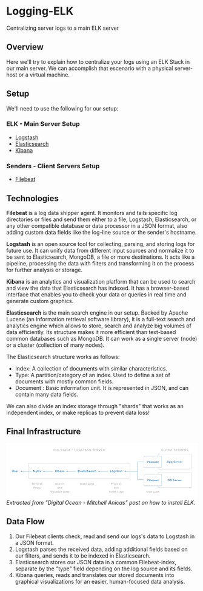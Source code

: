 # Logging-ELK

Centralizing server logs to a main ELK server

## Overview

Here we'll try to explain how to centralize your logs using an ELK Stack in our main server.
We can accomplish that escenario with a physical server-host or a virtual machine.

## Setup

We'll need to use the following for our setup:

### ELK - Main Server Setup

* [Logstash](https://www.elastic.co/products/logstash)
* [Elasticsearch](https://www.elastic.co/products/elasticsearch)
* [Kibana](https://www.elastic.co/products/kibana)

### Senders - Client Servers Setup

* [Filebeat](https://www.elastic.co/products/beats/filebeat)

## Technologies

**Filebeat** is a log data shipper agent. It monitors and tails specific log directories or files and send them either to a file, Logstash, Elasticsearch, or any other compatible database or data processor in a JSON format, also adding custom data fields like the log-line source or the sender's hostname.

**Logstash** is an open source tool for collecting, parsing, and storing logs for future use. It can unify data from different input sources and normalize it to be sent to Elasticsearch, MongoDB, a file or more destinations. It acts like a pipeline, processing the data with filters and transforming it on the process for further analysis or storage.

**Kibana** is an analytics and visualization platform that can be used to search and view the data that Elasticsearch has indexed. It has a browser-based interface that enables you to check your data or queries in real time and generate custom graphics.

**Elasticsearch** is the main search engine in our setup. Backed by Apache Lucene (an information retrieval software library), it is a full-text search and analytics engine which allows to store, search and analyze big volumes of data efficiently. Its structure makes it more efficient than text-based common databases such as MongoDB. It can work as a single server (node) or a cluster (collection of many nodes).

The Elasticsearch structure works as follows:

* Index: A collection of documents with similar characteristics.
* Type: A partition/category of an index. Used to define a set of documents with mostly common fields.
* Document : Basic information unit. It is represented in JSON, and can contain many data fields.

We can also divide an index storage through "shards" that works as an independent index, or make replicas to prevent data loss!

## Final Infrastructure

![infrastructure](images/elk-infrastructure.png "Main ELK Infrastructure")
*Extracted from "Digital Ocean - Mitchell Anicas" post on how to install ELK.*

## Data Flow

1. Our Filebeat clients check, read and send our logs's data to Logstash in a JSON format.
2. Logstash parses the received data, adding additional fields based on our filters, and sends it to be indexed in Elasticsearch.
3. Elasticsearch stores our JSON data in a common Filebeat-index, separate by the "type" field depending on the log source and its fields.
4. Kibana queries, reads and translates our stored documents into graphical visualizations for an easier, human-focused data analysis.
